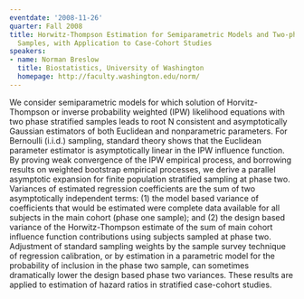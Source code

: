 ```yaml
---
eventdate: '2008-11-26'
quarter: Fall 2008
title: Horwitz-Thompson Estimation for Semiparametric Models and Two-phase Stratified
  Samples, with Application to Case-Cohort Studies
speakers:
- name: Norman Breslow
  title: Biostatistics, University of Washington
  homepage: http://faculty.washington.edu/norm/
---
```

We consider semiparametric models for which solution of Horvitz-Thompson or inverse probability weighted (IPW) likelihood equations with two phase stratified samples leads to root N consistent and asymptotically Gaussian estimators of both Euclidean and nonparametric parameters. For Bernoulli (i.i.d.) sampling, standard theory shows that the Euclidean parameter estimator is asymptotically linear in the IPW influence function. By proving weak convergence of the IPW empirical process, and borrowing results on weighted bootstrap empirical processes, we derive a parallel asymptotic expansion for finite population stratified sampling at phase two. Variances of estimated regression coefficients are the sum of two asymptotically independent terms: (1) the model based variance of coefficients that would be estimated were complete data available for all subjects in the main cohort (phase one sample); and (2) the design based variance of the Horwitz-Thompson estimate of the sum of main cohort influence function contributions using subjects sampled at phase two. Adjustment of standard sampling weights by the sample survey technique of regression calibration, or by estimation in a parametric model for the probability of inclusion in the phase two sample, can sometimes dramatically lower the design based phase two variances. These results are applied to estimation of hazard ratios in stratified case-cohort studies.
